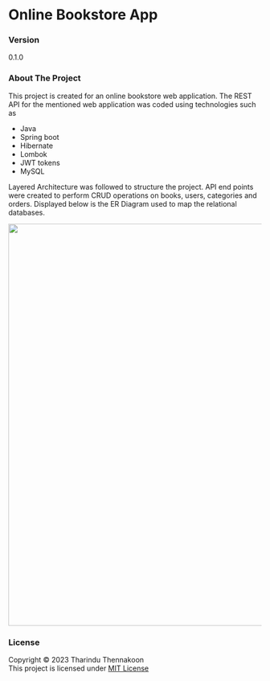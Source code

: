 # Online Bookstore App

### Version

0.1.0

### About The Project

This project is created for an online bookstore web application.
The REST API for the mentioned web application was coded using technologies such as

- Java
- Spring boot
- Hibernate
- Lombok
- JWT tokens
- MySQL
  <br>

Layered Architecture was followed to structure the project. API end points were created to perform CRUD operations on books, users, categories and orders. Displayed below is the ER Diagram used to map the relational databases.

<img width="800" src="https://github.com/tharindu152/bookstore-backend/blob/master/src/main/resources/img/ER_Digram.png">

### License

Copyright ©️ 2023 Tharindu Thennakoon <br>
This project is licensed under [MIT License](License.txt)
